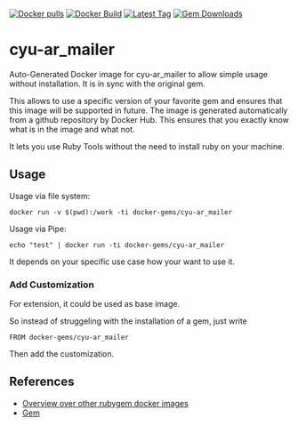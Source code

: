[![Docker pulls](https://img.shields.io/docker/pulls/rubygem/cyu-ar_mailer.svg)](https://hub.docker.com/r/rubygem/cyu-ar_mailer/)
[![Docker Build](https://img.shields.io/docker/automated/rubygem/cyu-ar_mailer.svg)](https://hub.docker.com/r/rubygem/cyu-ar_mailer/)
[![Latest Tag](https://img.shields.io/github/tag/docker-rubygem/cyu-ar_mailer.svg)](https://hub.docker.com/r/rubygem/cyu-ar_mailer/)
[![Gem Downloads](https://img.shields.io/gem/dt/cyu-ar_mailer.svg)](https://rubygems.org/gems/cyu-ar_mailer/)
# cyu-ar_mailer

Auto-Generated Docker image for cyu-ar_mailer to allow simple usage without installation.
It is in sync with the original gem.

This allows to use a specific version of your favorite gem and ensures that this image will be supported in future.
The image is generated automatically from a github repository by Docker Hub.
This ensures that you exactly know what is in the image and what not.

It lets you use Ruby Tools without the need to install ruby on your machine.

## Usage

Usage via file system:

`docker run -v $(pwd):/work -ti docker-gems/cyu-ar_mailer`

Usage via Pipe:

`echo "test" | docker run -ti docker-gems/cyu-ar_mailer`

It depends on your specific use case how your want to use it.

### Add Customization

For extension, it could be used as base image.

So instead of struggeling with the installation of a gem, just write

`FROM docker-gems/cyu-ar_mailer`

Then add the customization.

## References

 - [Overview over other rubygem docker images](https://github.com/thinkbot/docker-rubygem)
 - [Gem](https://rubygems.org/gems/cyu-ar_mailer/)
